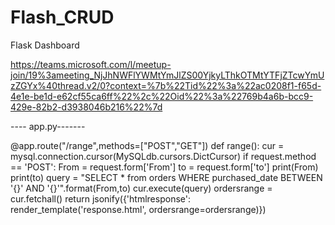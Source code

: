 # Flash_CRUD
Flask Dashboard



https://teams.microsoft.com/l/meetup-join/19%3ameeting_NjJhNWFlYWMtYmJlZS00YjkyLThkOTMtYTFjZTcwYmUzZGYx%40thread.v2/0?context=%7b%22Tid%22%3a%22ac0208f1-f65d-4e1e-be1d-e62cf55ca6ff%22%2c%22Oid%22%3a%22769b4a6b-bcc9-429e-82b2-d3938046b216%22%7d





<!-- Script -->


<script>
$(document).ready(function(){
    $.datepicker.setDefaults({
        dateFormat: 'yy-mm-dd'
    });
    $(function(){
        $("#From").datepicker();
        $("#to").datepicker();
    });
    $('#range').click(function(){
        var From = $('#From').val();
        var to = $('#to').val();
        if(From != '' && to != '')
        {
            $.ajax({
                url:"/range",
                method:"POST",
                data:{From:From, to:to},
                success:function(data)
                {
                    $('#purchase_order').html(data);
                    $('#purchase_order').append(data.htmlresponse);
                }
            });
        }
        else
        {
            alert("Please Select the Date");
        }
    });
});
</script>



---- app.py-------

@app.route("/range",methods=["POST","GET"])
def range(): 
    cur = mysql.connection.cursor(MySQLdb.cursors.DictCursor) 
    if request.method == 'POST':
        From = request.form['From']
        to = request.form['to']
        print(From)
        print(to)
        query = "SELECT * from orders WHERE purchased_date BETWEEN '{}' AND '{}'".format(From,to)
        cur.execute(query)
        ordersrange = cur.fetchall()
    return jsonify({'htmlresponse': render_template('response.html', ordersrange=ordersrange)})
 
